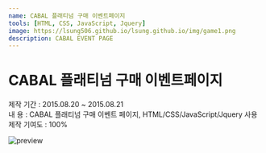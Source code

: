 ```yaml
---
name: CABAL 플래티넘 구매 이벤트페이지
tools: [HTML, CSS, JavaScript, Jquery]
image: https://lsung506.github.io/lsung.github.io/img/game1.png
description: CABAL EVENT PAGE
---
```


# CABAL 플래티넘 구매 이벤트페이지

제작 기간 : 2015.08.20 ~ 2015.08.21<br/>
내 용 : CABAL 플래티넘 구매 이벤트 페이지, HTML/CSS/JavaScript/Jquery 사용<br/>
제작 기여도 : 100%

![preview](https://lsung506.github.io/lsung.github.io/img/game1_1.jpg)
